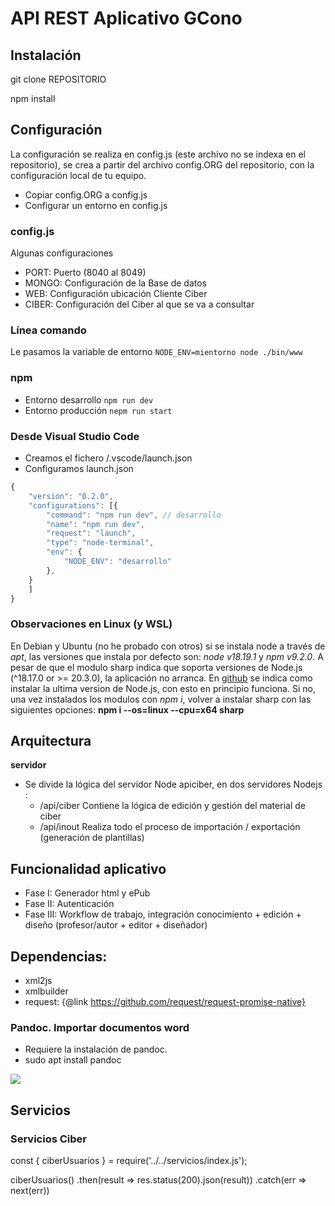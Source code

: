 # API REST Aplicativo GCono

## Instalación

git clone REPOSITORIO

npm install

## Configuración
La configuración se realiza en config.js (este archivo no se indexa en el repositorio), se crea a partir del archivo config.ORG del repositorio, con la configuración local de tu equipo.

- Copiar config.ORG a config.js
- Configurar un entorno en config.js

### config.js
Algunas configuraciones
- PORT: Puerto (8040 al 8049)
- MONGO: Configuración de la Base de datos
- WEB: Configuración ubicación Cliente Ciber
- CIBER: Configuración del Ciber al que se va a consultar

### Línea comando 
Le pasamos la variable de entorno
`NODE_ENV=mientorno node ./bin/www`

### npm
- Entorno desarrollo `npm run dev`
- Entorno producción `nepm run start`

### Desde Visual Studio Code
- Creamos el fichero /.vscode/launch.json
- Configuramos launch.json

```js 
{
    "version": "0.2.0",
    "configurations": [{
        "command": "npm run dev", // desarrollo
        "name": "npm run dev", 
        "request": "launch",
        "type": "node-terminal",
        "env": {
            "NODE_ENV": "desarrollo"
        },
    }
    ]
}
```

### Observaciones en Linux (y WSL)
  En Debian y Ubuntu (no he probado con otros) si se instala node a través de *apt*, las versiones que instala por defecto son: *node v18.19.1* y *npm v9.2.0*.
  A pesar de que el modulo sharp indica que soporta versiones de Node.js (^18.17.0 or >= 20.3.0), la aplicación no arranca.
  En [github](https://github.com/nodesource/distributions?tab=readme-ov-file#debian-versions) se indica como instalar la ultima version de Node.js, con esto en principio funciona. Si no, una vez instalados los modulos con *npm i*, volver a instalar sharp con las siguientes opciones: **npm i --os=linux --cpu=x64 sharp**
  

## Arquitectura

**servidor**
- Se divide la lógica del servidor Node apiciber, en dos servidores Nodejs :
    - /api/ciber    Contiene la lógica de edición y gestión del material de ciber
    - /api/inout    Realiza todo el proceso de importación / exportación (generación de plantillas)

## Funcionalidad aplicativo
- Fase I: Generador html y ePub
- Fase II: Autenticación
- Fase III: Workflow de trabajo, integración conocimiento + edición + diseño (profesor/autor + editor + diseñador)


## Dependencias:
- xml2js
- xmlbuilder
- request: {@link https://github.com/request/request-promise-native}

### Pandoc. Importar documentos word
- Requiere la instalación de pandoc. 
- sudo apt install pandoc

<img src="../../recursos/cu-autenticacion-uned.png">


## Servicios

### Servicios Ciber

const { ciberUsuarios }  = require('../../servicios/index.js');


ciberUsuarios()
    .then(result => res.status(200).json(result))
    .catch(err => next(err))
